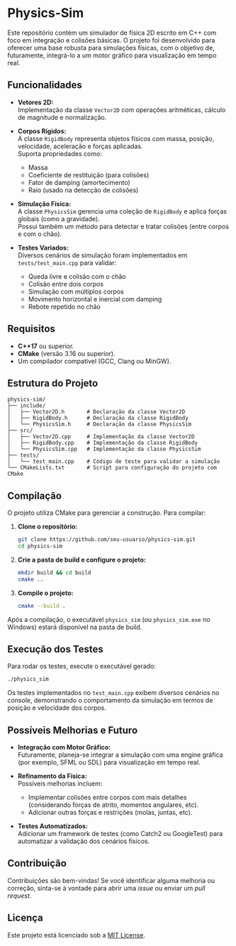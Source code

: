 # Physics-Sim

Este repositório contém um simulador de física 2D escrito em C++ com foco em integração e colisões básicas. O projeto foi desenvolvido para oferecer uma base robusta para simulações físicas, com o objetivo de, futuramente, integrá-lo a um motor gráfico para visualização em tempo real.

## Funcionalidades

- **Vetores 2D:**  
  Implementação da classe `Vector2D` com operações aritméticas, cálculo de magnitude e normalização.

- **Corpos Rígidos:**  
  A classe `RigidBody` representa objetos físicos com massa, posição, velocidade, aceleração e forças aplicadas.  
  Suporta propriedades como:
    - Massa
    - Coeficiente de restituição (para colisões)
    - Fator de damping (amortecimento)
    - Raio (usado na detecção de colisões)

- **Simulação Física:**  
  A classe `PhysicsSim` gerencia uma coleção de `RigidBody` e aplica forças globais (como a gravidade).  
  Possui também um método para detectar e tratar colisões (entre corpos e com o chão).

- **Testes Variados:**  
  Diversos cenários de simulação foram implementados em `tests/test_main.cpp` para validar:
    - Queda livre e colisão com o chão
    - Colisão entre dois corpos
    - Simulação com múltiplos corpos
    - Movimento horizontal e inercial com damping
    - Rebote repetido no chão

## Requisitos

- **C++17** ou superior.
- **CMake** (versão 3.16 ou superior).
- Um compilador compatível (GCC, Clang ou MinGW).

## Estrutura do Projeto

```
physics-sim/
├── include/
│   ├── Vector2D.h       # Declaração da classe Vector2D
│   ├── RigidBody.h      # Declaração da classe RigidBody
│   └── PhysicsSim.h     # Declaração da classe PhysicsSim
├── src/
│   ├── Vector2D.cpp     # Implementação da classe Vector2D
│   ├── RigidBody.cpp    # Implementação da classe RigidBody
│   └── PhysicsSim.cpp   # Implementação da classe PhysicsSim
├── tests/
│   └── test_main.cpp    # Código de teste para validar a simulação
└── CMakeLists.txt       # Script para configuração do projeto com CMake
```

## Compilação

O projeto utiliza CMake para gerenciar a construção. Para compilar:

1. **Clone o repositório:**

   ```bash
   git clone https://github.com/seu-usuario/physics-sim.git
   cd physics-sim
   ```

2. **Crie a pasta de build e configure o projeto:**

   ```bash
   mkdir build && cd build
   cmake ..
   ```

3. **Compile o projeto:**

   ```bash
   cmake --build .
   ```

Após a compilação, o executável `physics_sim` (ou `physics_sim.exe` no Windows) estará disponível na pasta de build.

## Execução dos Testes

Para rodar os testes, execute o executável gerado:

```bash
./physics_sim
```

Os testes implementados no `test_main.cpp` exibem diversos cenários no console, demonstrando o comportamento da simulação em termos de posição e velocidade dos corpos.

## Possíveis Melhorias e Futuro

- **Integração com Motor Gráfico:**  
  Futuramente, planeja-se integrar a simulação com uma engine gráfica (por exemplo, SFML ou SDL) para visualização em tempo real.

- **Refinamento da Física:**  
  Possíveis melhorias incluem:
    - Implementar colisões entre corpos com mais detalhes (considerando forças de atrito, momentos angulares, etc).
    - Adicionar outras forças e restrições (molas, juntas, etc).

- **Testes Automatizados:**  
  Adicionar um framework de testes (como Catch2 ou GoogleTest) para automatizar a validação dos cenários físicos.

## Contribuição

Contribuições são bem-vindas! Se você identificar alguma melhoria ou correção, sinta-se à vontade para abrir uma _issue_ ou enviar um _pull request_.

## Licença

Este projeto está licenciado sob a [MIT License](LICENSE).
